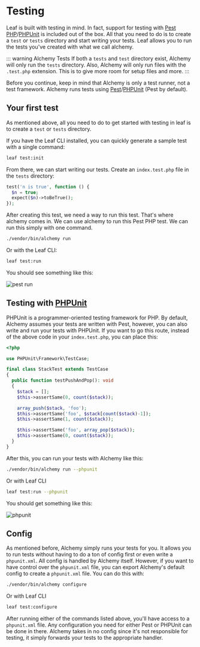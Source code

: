 # Testing

Leaf is built with testing in mind. In fact, support for testing with [Pest PHP](https://pestphp.com/)/[PHPUnit](https://phpunit.de/) is included out of the box. All that you need to do is to create a `test` or `tests` directory and start writing your tests. Leaf allows you to run the tests you've created with what we call alchemy.

::: warning Alchemy Tests
If both a `tests` and `test` directory exist, Alchemy will only run the `tests` directory. Also, Alchemy will only run files with the `.test.php` extension. This is to give more room for setup files and more.
:::

Before you continue, keep in mind that Alchemy is only a test runner, not a test framework. Alchemy runs tests using [Pest](https://pestphp.com/)/[PHPUnit](https://phpunit.de/) (Pest by default).

## Your first test

As mentioned above, all you need to do to get started with testing in leaf is to create a `test` or `tests` directory.

If you have the Leaf CLI installed, you can quickly generate a sample test with a single command:

```sh
leaf test:init
```

From there, we can start writing our tests. Create an `index.test.php` file in the `tests` directory:

```php
test('n is true', function () {
  $n = true;
  expect($n)->toBeTrue();
});
```

After creating this test, we need a way to run this test. That's where alchemy comes in. We can use alchemy to run this Pest PHP test. We can run this simply with one command.

```sh
./vendor/bin/alchemy run
```

Or with the Leaf CLI:

```sh
leaf test:run
```

You should see something like this:

![pest run](https://pestphp.com/assets/img/pestinstall.png)

## Testing with [PHPUnit](https://phpunit.de/)

PHPUnit is a programmer-oriented testing framework for PHP. By default, Alchemy assumes your tests are written with Pest, however, you can also write and run your tests with PHPUnit. If you want to go this route, instead of the above code in your `index.test.php`, you can place this:

```php
<?php

use PHPUnit\Framework\TestCase;

final class StackTest extends TestCase
{
  public function testPushAndPop(): void
  {
    $stack = [];
    $this->assertSame(0, count($stack));

    array_push($stack, 'foo');
    $this->assertSame('foo', $stack[count($stack)-1]);
    $this->assertSame(1, count($stack));

    $this->assertSame('foo', array_pop($stack));
    $this->assertSame(0, count($stack));
  }
}
```

After this, you can run your tests with Alchemy like this:

```sh
./vendor/bin/alchemy run --phpunit
```

Or with Leaf CLI

```sh
leaf test:run --phpunit
```

You should get something like this:

![phpunit](https://valuebound.com/sites/default/files/inline-images/phpunit%204.jpg)

## Config

As mentioned before, Alchemy simply runs your tests for you. It allows you to run tests without having to do a ton of config first or even write a `phpunit.xml`. All config is handled by Alchemy itself. However, if you want to have control over the `phpunit.xml` file, you can export Alchemy's default config to create a `phpunit.xml` file. You can do this with:

```sh
./vendor/bin/alchemy configure
```

Or with Leaf CLI

```sh
leaf test:configure
```

After running either of the commands listed above, you'll have access to a `phpunit.xml` file. Any configuration you need for either Pest or PHPUnit can be done in there. Alchemy takes in no config since it's not responsible for testing, it simply forwards your tests to the appropriate handler.

